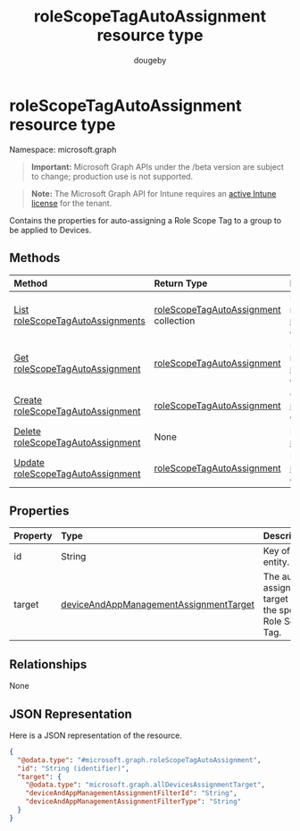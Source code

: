 ﻿---
title: "roleScopeTagAutoAssignment resource type"
description: "Contains the properties for auto-assigning a Role Scope Tag to a group to be applied to Devices."
author: "dougeby"
localization_priority: Normal
ms.prod: "intune"
doc_type: resourcePageType
---

# roleScopeTagAutoAssignment resource type

Namespace: microsoft.graph

> **Important:** Microsoft Graph APIs under the /beta version are subject to change; production use is not supported.

> **Note:** The Microsoft Graph API for Intune requires an [active Intune license](https://go.microsoft.com/fwlink/?linkid=839381) for the tenant.

Contains the properties for auto-assigning a Role Scope Tag to a group to be applied to Devices.

## Methods

| Method                                                                                       | Return Type                                                                                     | Description                                                                                                                            |
| :------------------------------------------------------------------------------------------- | :---------------------------------------------------------------------------------------------- | :------------------------------------------------------------------------------------------------------------------------------------- |
| [List roleScopeTagAutoAssignments](../api/intune-rbac-rolescopetagautoassignment-list.md)    | [roleScopeTagAutoAssignment](../resources/intune-rbac-rolescopetagautoassignment.md) collection | List properties and relationships of the [roleScopeTagAutoAssignment](../resources/intune-rbac-rolescopetagautoassignment.md) objects. |
| [Get roleScopeTagAutoAssignment](../api/intune-rbac-rolescopetagautoassignment-get.md)       | [roleScopeTagAutoAssignment](../resources/intune-rbac-rolescopetagautoassignment.md)            | Read properties and relationships of the [roleScopeTagAutoAssignment](../resources/intune-rbac-rolescopetagautoassignment.md) object.  |
| [Create roleScopeTagAutoAssignment](../api/intune-rbac-rolescopetagautoassignment-create.md) | [roleScopeTagAutoAssignment](../resources/intune-rbac-rolescopetagautoassignment.md)            | Create a new [roleScopeTagAutoAssignment](../resources/intune-rbac-rolescopetagautoassignment.md) object.                              |
| [Delete roleScopeTagAutoAssignment](../api/intune-rbac-rolescopetagautoassignment-delete.md) | None                                                                                            | Deletes a [roleScopeTagAutoAssignment](../resources/intune-rbac-rolescopetagautoassignment.md).                                        |
| [Update roleScopeTagAutoAssignment](../api/intune-rbac-rolescopetagautoassignment-update.md) | [roleScopeTagAutoAssignment](../resources/intune-rbac-rolescopetagautoassignment.md)            | Update the properties of a [roleScopeTagAutoAssignment](../resources/intune-rbac-rolescopetagautoassignment.md) object.                |

## Properties

| Property | Type                                                                                                           | Description                                                 |
| :------- | :------------------------------------------------------------------------------------------------------------- | :---------------------------------------------------------- |
| id       | String                                                                                                         | Key of the entity.                                          |
| target   | [deviceAndAppManagementAssignmentTarget](../resources/intune-shared-deviceandappmanagementassignmenttarget.md) | The auto-assignment target for the specific Role Scope Tag. |

## Relationships

None

## JSON Representation

Here is a JSON representation of the resource.

<!-- {
  "blockType": "resource",
  "keyProperty": "id",
  "@odata.type": "microsoft.graph.roleScopeTagAutoAssignment"
}
-->

```json
{
  "@odata.type": "#microsoft.graph.roleScopeTagAutoAssignment",
  "id": "String (identifier)",
  "target": {
    "@odata.type": "microsoft.graph.allDevicesAssignmentTarget",
    "deviceAndAppManagementAssignmentFilterId": "String",
    "deviceAndAppManagementAssignmentFilterType": "String"
  }
}
```
